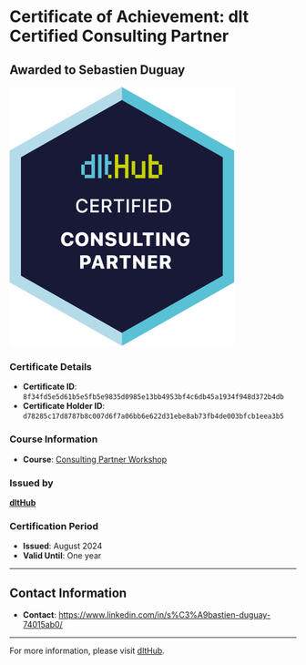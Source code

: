
# Certificate of Achievement: dlt Certified Consulting Partner

## Awarded to Sebastien Duguay

![Course Image](../badges/consulting_partner_badge.png)

### Certificate Details
- **Certificate ID**: `8f34fd5e5d61b5e5fb5e9835d0985e13bb4953bf4c6db45a1934f948d372b4db`
- **Certificate Holder ID**: `d78285c17d8787b8c007d6f7a06bb6e622d31ebe8ab73fb4de003bfcb1eea3b5`

### Course Information
- **Course**: [Consulting Partner Workshop](https://dlthub.com/why-dlt)

### Issued by
[**dltHub**](https://dlthub.com/) 

### Certification Period
- **Issued**: August 2024
- **Valid Until**: One year

---

## Contact Information
- **Contact**: https://www.linkedin.com/in/s%C3%A9bastien-duguay-74015ab0/

---

For more information, please visit [dltHub](https://dlthub.com/).
    